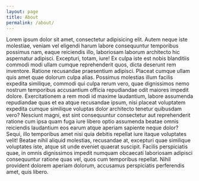 ```yaml
---
layout: page
title: About
permalink: /about/
---
```


Lorem ipsum dolor sit amet, consectetur adipisicing elit. Autem neque iste molestiae, veniam vel eligendi harum labore consequuntur temporibus possimus nam, eaque reiciendis illo, laboriosam laborum architecto hic aspernatur adipisci. Excepturi, totam, iure! Ex culpa iste est nobis blanditiis commodi modi ullam cumque reprehenderit quos, dicta deserunt rem inventore. Ratione recusandae praesentium adipisci. Placeat cumque ullam quis amet quae dolorum culpa alias. Possimus molestias illum facilis expedita similique, commodi qui culpa rerum vero, quae dignissimos nemo nostrum temporibus accusantium officia repudiandae odit maiores impedit dolore. Exercitationem a rem modi id maxime laudantium, labore assumenda repudiandae quas et ea atque recusandae ipsum, nisi placeat voluptatem expedita cumque similique voluptas dolor architecto tenetur quibusdam vero? Nesciunt magni, est sint consequuntur consectetur aut reprehenderit ratione cum ipsa quam fuga iure libero optio assumenda beatae omnis reiciendis laudantium eos earum atque aperiam sapiente neque dolor? Sequi, illo temporibus amet nisi quia debitis repellat iure itaque voluptates velit! Beatae nihil aliquid molestias, recusandae at, excepturi quae similique voluptates iste, atque sit unde eveniet quaerat suscipit. Facilis perspiciatis quae, in omnis dignissimos impedit numquam obcaecati laboriosam adipisci consequuntur ratione quas vel, quos cum temporibus repellat. Nihil provident dolorem aperiam dolorum, accusamus perspiciatis perferendis amet, quis libero.
